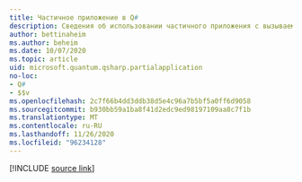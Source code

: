 ```yaml
---
title: Частичное приложение в Q#
description: Сведения об использовании частичного приложения с вызываемыми вызовами в Q# .
author: bettinaheim
ms.author: beheim
ms.date: 10/07/2020
ms.topic: article
uid: microsoft.quantum.qsharp.partialapplication
no-loc:
- Q#
- $$v
ms.openlocfilehash: 2c7f66b4dd3ddb38d5e4c96a7b5bf5a0ff6d9058
ms.sourcegitcommit: b930bb59a1ba8f41d2edc9ed98197109aa8c7f1b
ms.translationtype: MT
ms.contentlocale: ru-RU
ms.lasthandoff: 11/26/2020
ms.locfileid: "96234128"
---
```

<!---
# Partial application in Q#
-->

[!INCLUDE [source link](~/includes/qsharp-language/Specifications/Language/3_Expressions/PartialApplication.md)]

